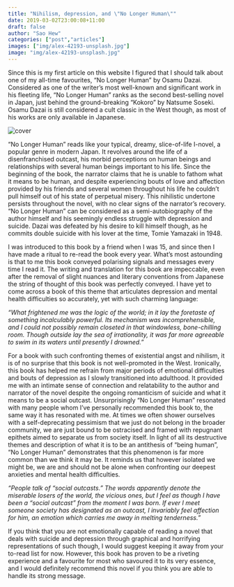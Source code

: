 ```yaml
---
title: "Nihilism, depression, and \"No Longer Human\""
date: 2019-03-02T23:00:08+11:00
draft: false
author: "Sao Hew"
categories: ["post","articles"]
images: ["img/alex-42193-unsplash.jpg"]
image: "img/alex-42193-unsplash.jpg"
---
```


Since this is my first article on this website I figured that I should talk about one of my all-time favourites, “No Longer Human” by Osamu Dazai. Considered as one of the writer’s most well-known and significant work in his fleeting life, “No Longer Human” ranks as the second best-selling novel in Japan, just behind the ground-breaking “Kokoro” by Natsume Soseki. Osamu Dazai is still considered a cult classic in the West though, as most of his works are only available in Japanese.

![cover](/inline/11222940.jpg)

“No Longer Human” reads like your typical, dreamy, slice-of-life I-novel, a popular genre in modern Japan. It revolves around the life of a disenfranchised outcast, his morbid perceptions on human beings and relationships with several human beings important to his life. Since the beginning of the book, the narrator claims that he is unable to fathom what it means to be human, and despite experiencing bouts of love and affection provided by his friends and several women throughout his life he couldn’t pull himself out of his state of perpetual misery. This nihilistic undertone persists throughout the novel, with no clear signs of the narrator’s recovery. “No Longer Human” can be considered as a semi-autobiography of the author himself and his seemingly endless struggle with depression and suicide. Dazai was defeated by his desire to kill himself though, as he commits double suicide with his lover at the time, Tomie Yamazaki in 1948.

I was introduced to this book by a friend when I was 15, and since then I have made a ritual to re-read the book every year. What’s most astounding is that to me this book conveyed polarising signals and messages every time I read it. The writing and translation for this book are impeccable, even after the removal of slight nuances and literary conventions from Japanese the string of thought of this book was perfectly conveyed. I have yet to come across a book of this theme that articulates depression and mental health difficulties so accurately, yet with such charming language:

*“What frightened me was the logic of the world; in it lay the foretaste of something incalculably powerful. Its mechanism was incomprehensible, and I could not possibly remain closeted in that windowless, bone-chilling room. Though outside lay the sea of irrationality, it was far more agreeable to swim in its waters until presently I drowned.”*

For a book with such confronting themes of existential angst and nihilism, it is of no surprise that this book is not well-promoted in the West. Ironically, this book has helped me refrain from major periods of emotional difficulties and bouts of depression as I slowly transitioned into adulthood. It provided me with an intimate sense of connection and relatability to the author and narrator of the novel despite the ongoing romanticism of suicide and what it means to be a social outcast. Unsurprisingly “No Longer Human” resonated with many people whom I’ve personally recommended this book to, the same way it has resonated with me. At times we often shower ourselves with a self-deprecating pessimism that we just do not belong in the broader community, we are just bound to be ostracised and framed with repugnant epithets aimed to separate us from society itself. In light of all its destructive themes and description of what it is to be an antithesis of “being human”, “No Longer Human” demonstrates that this phenomenon is far more common than we think it may be. It reminds us that however isolated we might be, we are and should not be alone when confronting our deepest anxieties and mental health difficulties.

*“People talk of “social outcasts.” The words apparently denote the miserable losers of the world, the vicious ones, but I feel as though I have been a “social outcast” from the moment I was born. If ever I meet someone society has designated as an outcast, I invariably feel affection for him, an emotion which carries me away in melting tenderness.”*

If you think that you are not emotionally capable of reading a novel that deals with suicide and depression through graphical and horrifying representations of such though, I would suggest keeping it away from your to-read list for now. However, this book has proven to be a riveting experience and a favourite for most who savoured it to its very essence, and I would definitely recommend this novel if you think you are able to handle its strong message.
